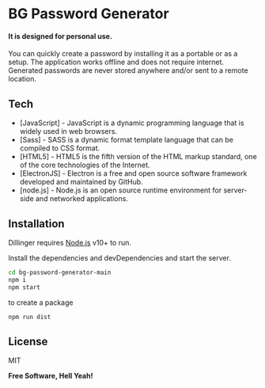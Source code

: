 # BG Password Generator
#### It is designed for personal use.

You can quickly create a password by installing it as a portable or as a setup. The application works offline and does not require internet. Generated passwords are never stored anywhere and/or sent to a remote location.
## Tech

- [JavaScript] - JavaScript is a dynamic programming language that is widely used in web browsers.
- [Sass] - SASS is a dynamic format template language that can be compiled to CSS format.
- [HTML5] - HTML5 is the fifth version of the HTML markup standard, one of the core technologies of the Internet.
- [ElectronJS] - Electron is a free and open source software framework developed and maintained by GitHub.
- [node.js] - Node.js is an open source runtime environment for server-side and networked applications.

## Installation

Dillinger requires [Node.js](https://nodejs.org/) v10+ to run.

Install the dependencies and devDependencies and start the server.

```sh
cd bg-password-generator-main
npm i
npm start
```

to create a package

```sh
npm run dist
```


## License

MIT

**Free Software, Hell Yeah!**